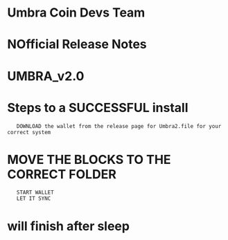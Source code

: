 # Umbra Coin Devs Team

# NOfficial Release Notes 

# UMBRA_v2.0 

# Steps to a SUCCESSFUL install
       DOWNLOAD the wallet from the release page for Umbra2.file for your correct system

# MOVE THE BLOCKS TO THE CORRECT FOLDER
       START WALLET 
       LET IT SYNC 
       
# will finish after sleep 
